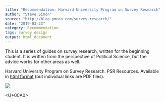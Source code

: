 ```yaml
---
title: "Recommendation: Harvard University Program on Survey Research"
author: "Steve Simon"
source: "http://blog.pmean.com/survey-research/"
date: "2019-03-23"
category: Recommendation
tags: Survey design
output: html_document
---
```


This is a series of guides on survey research, written for the beginning
student. It is written from the perspective of Political Science, but
the advice works for other areas as well.

<!---More--->

Harvard University Program on Survey Research. PSR Resources. Available
in [html format](https://psr.iq.harvard.edu/book/psr-resources) (but
individual links are PDF files).

![](http://www.pmean.com/images/survey-research01.png)



<U+00A0>


